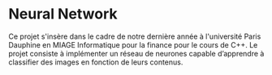 # Neural Network
Ce projet s'insère dans le cadre de notre dernière année à l'université Paris Dauphine en MIAGE Informatique pour la finance pour le cours de C++.
Le projet consiste à implémenter un réseau de neurones capable d’apprendre à classifier des images en fonction de leurs contenus.
